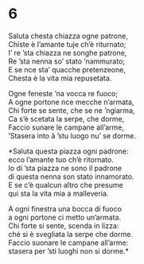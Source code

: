 # 6  
  
Saluta chesta chiazza ogne patrone,  
Chiste è l’amante tuje ch’è riturnato;  
I’ re ’sta chiazza ne songhe patrone,  
Re ’sta nenna so’ stato ’nammurato;  
E se nce sta’ quacche pretenzeone,  
Chesta è la vita mia repusetata.  
  
Ogne feneste ’na vocca re fuoco;  
A ogne portone nce mecche n’armata,  
Chi forte se sente, che se ne ’ngiarma,  
Ca s’è scetata la serpe, che dorme,  
Faccio sunare le campane all’arme,  
’Stasera into â ’stu luogo nu’ se dorme.

*Saluta questa piazza ogni padrone:  
ecco l’amante tuo ch’è ritornato.  
Io di ’sta piazza ne sono il padrone  
di questa nenna son stato innamorato.  
E se c’è qualcun altro che presume  
qui sta la vita mia a malleveria.  

A ogni finestra una bocca di fuoco  
a ogni portone ci metto un’armata.  
Chi forte si sente, scenda in lizza:  
ché si è svegliata la serpe che dorme.  
Faccio suonare le campane all’arme:  
stasera per ’sti luoghi non si dorme.*


